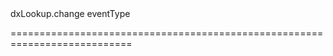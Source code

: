 <!--id-->dxLookup.change<!--/id-->
<!--merge--><!--/merge-->
<!--hidden--><!--/hidden-->
<!--type-->eventType<!--/type-->
===========================================================================
